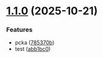 # [1.1.0](https://github.com/nenoyago/semantic-testing/compare/v1.0.0...v1.1.0) (2025-10-21)


### Features

* pcka ([785370b](https://github.com/nenoyago/semantic-testing/commit/785370b40dfefec0209480970742a0683a9b63c5))
* test ([abb1bc0](https://github.com/nenoyago/semantic-testing/commit/abb1bc01561cabdf080f0a3230ebc9a7bd6858f2))
